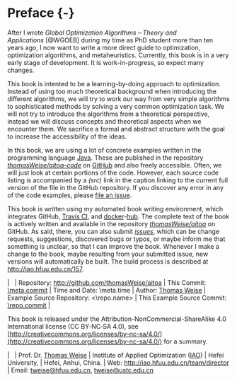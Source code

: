 # Preface {-}

After I wrote *Global Optimization Algorithms &ndash; Theory and Applications*&nbsp;[@WGOEB] during my time as PhD student more than ten years ago, I now want to write a more direct guide to optimization, optimization algorithms, and metaheuristics.
Currently, this book is in a very early stage of development.
It is work-in-progress, so expect many changes.

This book is intented to be a learning-by-doing approach to optimization.
Instead of using too much theoretical background when introducing the different algorithms, we will try to work our way from very simple algorithms to sophisticated methods by solving a very common optimization task.
We will not try to introduce the algorithms from a theoretical perspective, instead we will discuss concepts and theoretical aspects when we encounter them.
We sacrifice a formal and abstract structure with the goal to increase the accessibility of the ideas.

In this book, we are using a lot of concrete examples written in the programming language [Java](http://en.wikipedia.org/wiki/Java_(programming_language)).
These are published in the repository *[thomasWeise/aitoa-code](\repo.name)* on [GitHub](http://www.github.com) and also freely accessible.
Often, we will just look at certain portions of the code.
However, each source code listing is accompanied by a *(src)* link in the caption linking to the current full version of the file in the GitHub repository.
If you discover any error in any of the code examples, please [file an issue](http://github.com/\repo.name/issues).

This book is written using my automated book writing environment, which integrates GitHub, [Travis CI](http://www.travis-ci.org), and [docker](http://www.docker.com)-[hub](http://hub.docker.com).
The complete text of the book is actively written and available in the repository *[thomasWeise/aitoa](http://github.com/thomasWeise/aitoa)* on GitHub.
As said, there, you can also submit *[issues](http://github.com/thomasWeise/aitoa/issues)*, which can be change requests, suggestions, discovered bugs or typos, or maybe inform me that something is unclear, so that I can improve the book.
Whenever I make a change to the book, maybe resulting from your submitted issue, new versions will automatically be built.
The build process is described at <http://iao.hfuu.edu.cn/157>.


| &nbsp;
| Repository: <http://github.com/thomasWeise/aitoa>
| This Commit: [\meta.commit](http://github.com/thomasWeise/aitoa/commit/\meta.commit)
| Time and Date: \meta.time
| Author: [Thomas Weise](http://iao.hfuu.edu.cn/team/director)
| Example Source Repository: <\repo.name>
| This Example Source Commit: [\repo.commit](\repo.name/commit/\repo.commit)
| &nbsp;


This book is released under the Attribution-NonCommercial-ShareAlike 4.0 International license (CC&nbsp;BY&#8209;NC&#8209;SA&nbsp;4.0), see [http://creativecommons.org/licenses/by-nc-sa/4.0/](http://creativecommons.org/licenses/by-nc-sa/4.0/) for a summary.


| &nbsp;
| Prof. Dr. [Thomas Weise](http://iao.hfuu.edu.cn/team/director)
| Institute of Applied Optimization ([IAO](http://iao.hfuu.edu.cn))
| Hefei University,
| Hefei, Anhui, China.
| Web: <http://iao.hfuu.edu.cn/team/director>
| Email: <tweise@hfuu.edu.cn>, <tweise@ustc.edu.cn>

